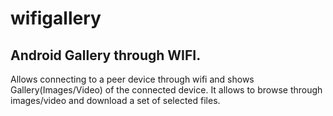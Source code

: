 # wifigallery

Android Gallery through WIFI.
----------------------------

Allows connecting to a peer device through wifi and shows Gallery(Images/Video) of the connected device. 
It  allows to browse through images/video and download a set of selected files.
